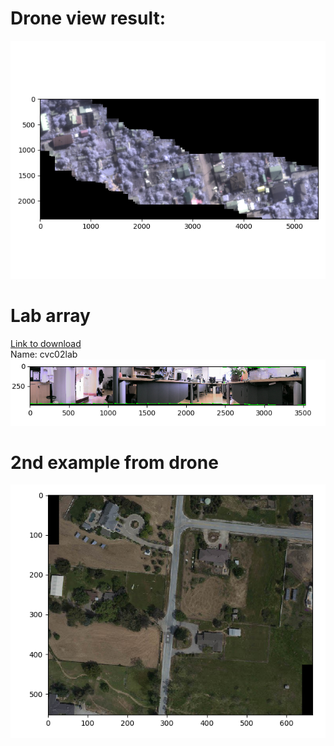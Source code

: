  # Drone view result:
 ![Drone view result](./results/Drone_array.png)
 
 # Lab array
 [Link to download](http://www.iiia.csic.es/~aramisa/datasets/iiiapanos.html)  
 Name: cvc02lab
 ![Lab array](./results/lab_array.png)
 
 # 2nd example from drone
 ![Drone](./results/Drone_2_array.png)